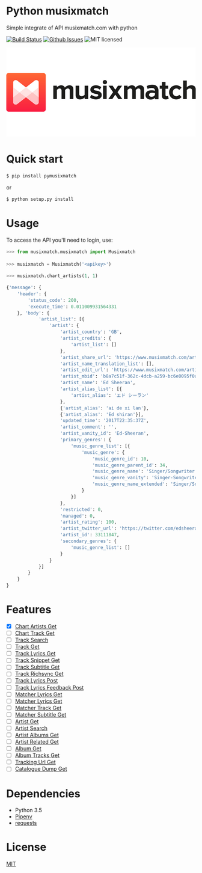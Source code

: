# Python musixmatch

Simple integrate of API musixmatch.com with python

[![Build Status](https://travis-ci.org/hudsonbrendon/pyeventick.svg?branch=master)](https://travis-ci.org/hudsonbrendon/pyeventick)
[![Github Issues](http://img.shields.io/github/issues/hudsonbrendon/python-musixmatch.svg?style=flat)](https://github.com/hudsonbrendon/python-musixmatch/issues?sort=updated&state=open)
![MIT licensed](https://img.shields.io/badge/license-MIT-blue.svg)

![Logo](logo.jpg)

# Quick start

```bash
$ pip install pymusixmatch
```
or

```bash
$ python setup.py install
```
# Usage

To access the API you'll need to login, use:

```python
>>> from musixmatch.musixmatch import Musixmatch

>>> musixmatch = Musixmatch('<apikey>')
```

```python
>>> musixmatch.chart_artists(1, 1)
```

```python
{'message': {
    'header': {
        'status_code': 200,
        'execute_time': 0.011009931564331
    }, 'body': {
            'artist_list': [{
                'artist': {
                    'artist_country': 'GB',
                    'artist_credits': {
                        'artist_list': []
                    },
                    'artist_share_url': 'https://www.musixmatch.com/artist/Ed-Sheeran',
                    'artist_name_translation_list': [],
                    'artist_edit_url': 'https://www.musixmatch.com/artist/Ed-Sheeran?utm_source=application&utm_campaign=api&utm_medium=Code+Rocket',
                    'artist_mbid': 'b8a7c51f-362c-4dcb-a259-bc6e0095f0a6',
                    'artist_name': 'Ed Sheeran',
                    'artist_alias_list': [{
                        'artist_alias': 'エド シーラン'
                    },
                    {'artist_alias': 'ai de xi lan'},
                    {'artist_alias': 'Ed shiran'}],
                    'updated_time': '2017T22:35:37Z',
                    'artist_comment': '',
                    'artist_vanity_id': 'Ed-Sheeran',
                    'primary_genres': {
                        'music_genre_list': [{
                            'music_genre': {
                                'music_genre_id': 10,
                                'music_genre_parent_id': 34,
                                'music_genre_name': 'Singer/Songwriter',
                                'music_genre_vanity': 'Singer-Songwriter',
                                'music_genre_name_extended': 'Singer/Songwriter'
                            }
                        }]
                    },
                    'restricted': 0,
                    'managed': 0,
                    'artist_rating': 100,
                    'artist_twitter_url': 'https://twitter.com/edsheeran',
                    'artist_id': 33111847,
                    'secondary_genres': {
                        'music_genre_list': []
                    }
                }
            }]
        }
    }
}
```
# Features
- [x] [Chart Artists Get](https://developer.musixmatch.com/documentation/api-reference/artist-chart-get)
- [ ] [Chart Track Get](https://developer.musixmatch.com/documentation/api-reference/track-chart-get)
- [ ] [Track Search](https://developer.musixmatch.com/documentation/api-reference/track-search)
- [ ] [Track Get](https://developer.musixmatch.com/documentation/api-reference/track-get)
- [ ] [Track Lyrics Get](https://developer.musixmatch.com/documentation/api-reference/track-lyrics-get)
- [ ] [Track Snippet Get](https://developer.musixmatch.com/documentation/api-reference/track-snippet-get)
- [ ] [Track Subtitle Get](https://developer.musixmatch.com/documentation/api-reference/track-subtitle-get)
- [ ] [Track Richsync Get](https://developer.musixmatch.com/documentation/api-reference/track-richsync-get)
- [ ] [Track Lyrics Post](https://developer.musixmatch.com/documentation/api-reference/track-lyrics-post)
- [ ] [Track Lyrics Feedback Post](https://developer.musixmatch.com/documentation/api-reference/track-lyrics-feedback-post)
- [ ] [Matcher Lyrics Get](https://developer.musixmatch.com/documentation/api-reference/matcher-lyrics-get)
- [ ] [Matcher Lyrics Get](https://developer.musixmatch.com/documentation/api-reference/matcher-lyrics-get)
- [ ] [Matcher Track Get](https://developer.musixmatch.com/documentation/api-reference/matcher-track-get)
- [ ] [Matcher Subtitle Get](https://developer.musixmatch.com/documentation/api-reference/matcher-subtitle-get)
- [ ] [Artist Get](https://developer.musixmatch.com/documentation/api-reference/artist-get)
- [ ] [Artist Search](https://developer.musixmatch.com/documentation/api-reference/artist-search)
- [ ] [Artist Albums Get](https://developer.musixmatch.com/documentation/api-reference/artist-albums-get)
- [ ] [Artist Related Get](https://developer.musixmatch.com/documentation/api-reference/artist-related-get)
- [ ] [Album Get](https://developer.musixmatch.com/documentation/api-reference/album-get)
- [ ] [Album Tracks Get](https://developer.musixmatch.com/documentation/api-reference/album-tracks-get)
- [ ] [Tracking Url Get](https://developer.musixmatch.com/documentation/api-reference/tracking-url-get)
- [ ] [Catalogue Dump Get](https://developer.musixmatch.com/documentation/api-reference/catalogue-dump-get)

# Dependencies
- Python 3.5
- [Pipenv](https://github.com/kennethreitz/pipenv)
- [requests](http://docs.python-requests.org/en/latest/)

# License
[MIT](http://en.wikipedia.org/wiki/MIT_License)
